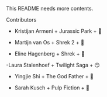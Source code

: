 This README needs more contents.

Contributors

- Kristijan Armeni + Jurassic Park + :eggplant:


- Martijn van Os + Shrek 2 + :money_mouth_face:



- Eline Hagenberg + Shrek + :baby_chick:



-Laura Stalenhoef + Twilight Saga + :smirk:

- Yingjie Shi + The God Father + :tomato:

- Sarah Kusch + Pulp Fiction + :bug:
